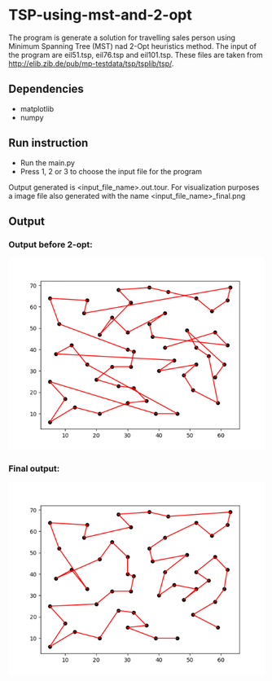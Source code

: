 # TSP-using-mst-and-2-opt

The program is generate a solution for travelling sales person using Minimum Spanning Tree (MST) nad 2-Opt heuristics method. The input of the program are eil51.tsp, eil76.tsp and eil101.tsp. These files are taken from http://elib.zib.de/pub/mp-testdata/tsp/tsplib/tsp/.

## Dependencies
* matplotlib
* numpy

## Run instruction
* Run the main.py
* Press 1, 2 or 3 to choose the input file for the program

Output generated is <input_file_name>.out.tour. For visualization purposes a image file also generated with the name <input_file_name>\_final.png

## Output
### Output before 2-opt:

![Initial Output](eil51.png)

### Final output:

![Final Output](eil51_final.png)
